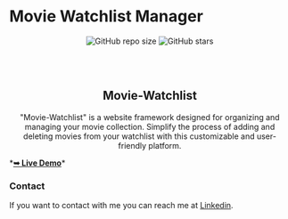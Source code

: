 # Movie Watchlist Manager

<div align="center">
  
  ![GitHub repo size](https://img.shields.io/github/repo-size/divyanshdj/Movie-Watchlist)
  ![GitHub stars](https://img.shields.io/github/stars/divyanshdj/Movie-Watchlist?style=social)

  <br />
  <br />

  <h2 align="center">Movie-Watchlist</h2>
  
"Movie-Watchlist" is a website framework designed for organizing and managing your movie collection. Simplify the process of adding and deleting movies from your watchlist with this customizable and user-friendly platform.
</div>
*<a href="https://divyanshdj.github.io/Movie-Watchlist/"><strong>➥ Live Demo</strong></a>*

<br />

### Contact

If you want to contact with me you can reach me at [Linkedin](https://www.linkedin.com/in/divyansh-jain-29712726b).

